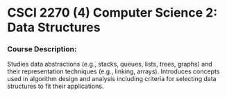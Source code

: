# CSCI 2270 (4) Computer Science 2: Data Structures
### Course Description:
Studies data abstractions (e.g., stacks, queues, lists, trees, graphs) and their representation techniques (e.g., linking, arrays). Introduces concepts used in algorithm design and analysis including criteria for selecting data structures to fit their applications.
